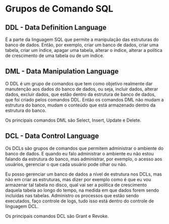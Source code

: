 # Grupos de Comando SQL
## DDL - Data Definition Language
É a parte da linguagem SQL que permite a manipulação das estruturas do banco de dados. Então, por exemplo, criar um banco de dados, criar uma tabela, criar um índice, apagar uma tabela, alterar o índice, alterar a política de crescimento de uma tabela ou de um índice.

## DML - Data Manipulation Language
O DDL é um grupo de comandos que tem como objetivo realmente dar manutenção aos dados do banco de dados, ou seja, incluir dados, alterar dados, excluir dados, que estão dentro da estrutura de banco de dados, que foi criado pelos comandos DDL. Então os comandos DML não mudam a estrutura do banco, mudam o conteúdo que está armazenado dentro da estrutura do banco.

Os principais comandos DML são Select, Insert, Update e Delete.

## DCL - Data Control Language

Os DCLs são grupos de comandos que permitem administrar o ambiente do banco de dados. E quando eu falo administrar o ambiente eu não estou falando da estrutura do banco, mas administrar, por exemplo, o acesso aos usuários, gerenciar o que cada usuário pode olhar ou não.

Eu posso gerenciar um banco de dados a nível de estrutura nos DCLs, mas não em criar as estruturas, mas dizer por exemplo como é que eu vou armazenar tal tabela no disco, qual vai ser a política de crescimento daquela tabela ao longo do tempo, na medida em que dados forem sendo incluídas nas tabelas. Administro os processos que estão sendo executados, faço controle de logs, tudo isso está dentro do controle de linguagem DCL.

Os principais comandos DCL são Grant e Revoke.